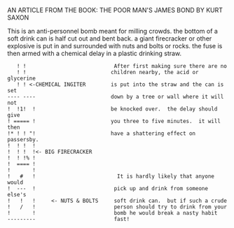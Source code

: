 AN ARTICLE FROM THE BOOK: THE POOR MAN'S JAMES BOND BY KURT SAXON
 
This is an anti-personnel bomb meant for milling crowds.  the bottom of a
soft drink can is half cut out and bent back.  a giant firecracker or other
explosive is put in and surrounded with nuts and bolts or rocks.  the fuse is
then armed with a chemical delay in a plastic drinking straw.

       ! !                            After first making sure there are no
       ! !                           children nearby, the acid or glycerine
       ! ! <-CHEMICAL INGITER        is put into the straw and the can is set
    ---- ----                        down by a tree or wall where it will not
    !  !1!  !                        be knocked over.  the delay should give
    ! ===== !                        you three to five minutes.  it will then
    !* ! ! "!                        have a shattering effect on passersby.
    !  ! !  !
    !  ! !  !<- BIG FIRECRACKER
    !  ! !% !
    !  ==== !
    !       !
    !   #   !                          It is hardly likely that anyone would
    !  ---  !                         pick up and drink from someone else's
    !   !   !     <- NUTS & BOLTS     soft drink can.  but if such a crude
    !   /   !                         person should try to drink from your
    !       !                         bomb he would break a nasty habit
    ---------                         fast!
